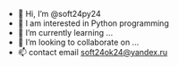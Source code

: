 - 👋 Hi, I’m @soft24py24
- 👀 I am interested in Python programming
- 🌱 I’m currently learning ...
- 💞️ I’m looking to collaborate on ...
- 📫 contact email soft24ok24@yandex.ru

<!---
soft24py24/soft24py24 is a ✨ special ✨ repository because its `README.md` (this file) appears on your GitHub profile.
You can click the Preview link to take a look at your changes.
--->
